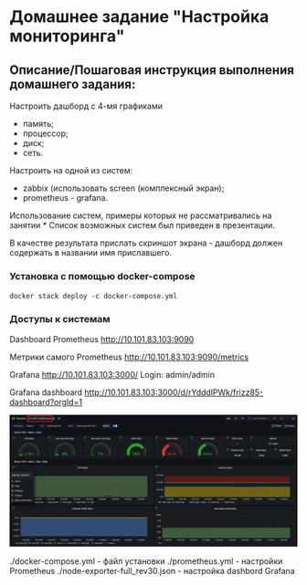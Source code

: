 # Домашнее задание "Настройка мониторинга"

## Описание/Пошаговая инструкция выполнения домашнего задания:

Настроить дашборд с 4-мя графиками

   -  память;
   -  процессор;
   -  диск;
   -  сеть.
    
Настроить на одной из систем:
* zabbix (использовать screen (комплексный экран);
* prometheus - grafana.

Использование систем, примеры которых не рассматривались на занятии \*
Список возможных систем был приведен в презентации.
    
В качестве результата прислать скриншот экрана - дашборд должен содержать в названии имя приславшего.

### Установка с помощью docker-compose

```
docker stack deploy -c docker-compose.yml
```


### Доступы к системам

Dashboard Prometheus
http://10.101.83.103:9090

Метрики самого Prometheus
http://10.101.83.103:9090/metrics

Grafana
http://10.101.83.103:3000/
Login: admin/admin

Grafana dashboard
http://10.101.83.103:3000/d/rYdddlPWk/frizz85-dashboard?orgId=1

![file](img/1.JPG)

./docker-compose.yml - файл установки
./prometheus.yml - настройки Prometheus
./node-exporter-full_rev30.json - настройка dashbord Grafana


